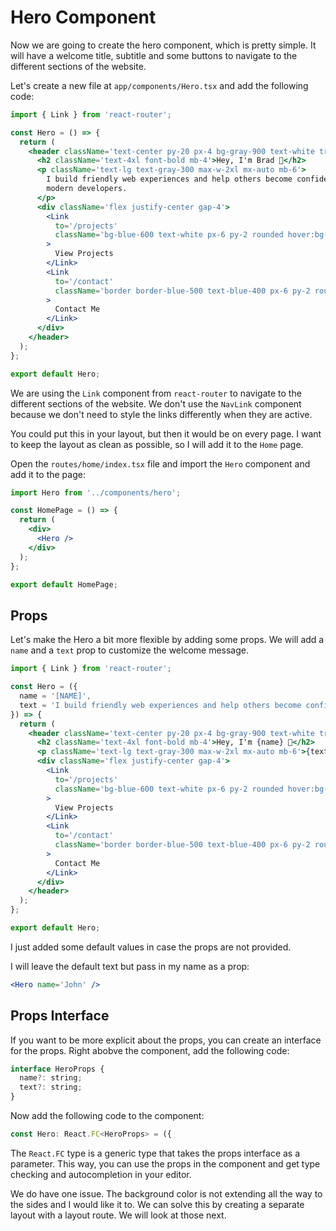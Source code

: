# Hero Component

Now we are going to create the hero component, which is pretty simple. It will have a welcome title, subtitle and some buttons to navigate to the different sections of the website.

Let's create a new file at `app/components/Hero.tsx` and add the following code:

```jsx
import { Link } from 'react-router';

const Hero = () => {
  return (
    <header className='text-center py-20 px-4 bg-gray-900 text-white transition-colors duration-300'>
      <h2 className='text-4xl font-bold mb-4'>Hey, I'm Brad 👋</h2>
      <p className='text-lg text-gray-300 max-w-2xl mx-auto mb-6'>
        I build friendly web experiences and help others become confident,
        modern developers.
      </p>
      <div className='flex justify-center gap-4'>
        <Link
          to='/projects'
          className='bg-blue-600 text-white px-6 py-2 rounded hover:bg-blue-700 transition'
        >
          View Projects
        </Link>
        <Link
          to='/contact'
          className='border border-blue-500 text-blue-400 px-6 py-2 rounded hover:bg-blue-600 hover:text-white transition'
        >
          Contact Me
        </Link>
      </div>
    </header>
  );
};

export default Hero;
```

We are using the `Link` component from `react-router` to navigate to the different sections of the website. We don't use the `NavLink` component because we don't need to style the links differently when they are active.

You could put this in your layout, but then it would be on every page. I want to keep the layout as clean as possible, so I will add it to the `Home` page.

Open the `routes/home/index.tsx` file and import the `Hero` component and add it to the page:

```jsx
import Hero from '../components/hero';

const HomePage = () => {
  return (
    <div>
      <Hero />
    </div>
  );
};

export default HomePage;
```

## Props

Let's make the Hero a bit more flexible by adding some props. We will add a `name` and a `text` prop to customize the welcome message.

```jsx
import { Link } from 'react-router';

const Hero = ({
  name = '[NAME]',
  text = 'I build friendly web experiences and help others become confident, modern developers.',
}) => {
  return (
    <header className='text-center py-20 px-4 bg-gray-900 text-white transition-colors duration-300'>
      <h2 className='text-4xl font-bold mb-4'>Hey, I'm {name} 👋</h2>
      <p className='text-lg text-gray-300 max-w-2xl mx-auto mb-6'>{text}</p>
      <div className='flex justify-center gap-4'>
        <Link
          to='/projects'
          className='bg-blue-600 text-white px-6 py-2 rounded hover:bg-blue-700 transition'
        >
          View Projects
        </Link>
        <Link
          to='/contact'
          className='border border-blue-500 text-blue-400 px-6 py-2 rounded hover:bg-blue-600 hover:text-white transition'
        >
          Contact Me
        </Link>
      </div>
    </header>
  );
};

export default Hero;
```

I just added some default values in case the props are not provided.

I will leave the default text but pass in my name as a prop:

```jsx
<Hero name='John' />
```

## Props Interface

If you want to be more explicit about the props, you can create an interface for the props. Right abobve the component, add the following code:

```jsx
interface HeroProps {
  name?: string;
  text?: string;
}
```

Now add the following code to the component:

```jsx
const Hero: React.FC<HeroProps> = ({
```

The `React.FC` type is a generic type that takes the props interface as a parameter. This way, you can use the props in the component and get type checking and autocompletion in your editor.

We do have one issue. The background color is not extending all the way to the sides and I would like it to. We can solve this by creating a separate layout with a layout route. We will look at those next.
